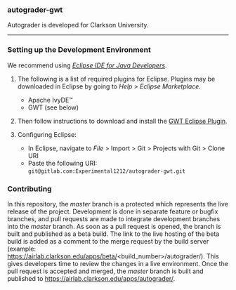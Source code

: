 ### autograder-gwt

Autograder is developed for Clarkson University.

---

### Setting up the Development Environment

We recommend using [_Eclipse IDE for Java Developers_](http://www.eclipse.org/downloads/eclipse-packages/).

1. The following is a list of required plugins for Eclipse. Plugins may be downloaded in Eclipse by going to _Help > Eclipse Marketplace_.
   * Apache IvyDE&trade;
   * GWT (see below)

2. Then follow instructions to download and install the [GWT Eclipse Plugin](http://gwt-plugins.github.io/documentation/gwt-eclipse-plugin/Download.html).

3. Configuring Eclipse:
   * In Eclipse, navigate to _File_ > Import > Git > Projects with Git > Clone URI
   * Paste the following URI: ```git@gitlab.com:Experimental1212/autograder-gwt.git```

### Contributing

In this repository, the _master_ branch is a protected which represents the 
live release of the project. Development is done in separate feature or bugfix 
branches, and pull requests are made to integrate development branches into the 
_master_ branch. As soon as a pull request is opened, the branch is built and 
published as a beta build. The link to the live hosting of the beta build is 
added as a comment to the merge request by the build server (example: 
https://airlab.clarkson.edu/apps/beta/<build_number>/autograder/). This gives 
developers time to review the changes in a live environment. Once the pull 
request is accepted and merged, the _master_ branch is built and published to 
https://airlab.clarkson.edu/apps/autograder/.
